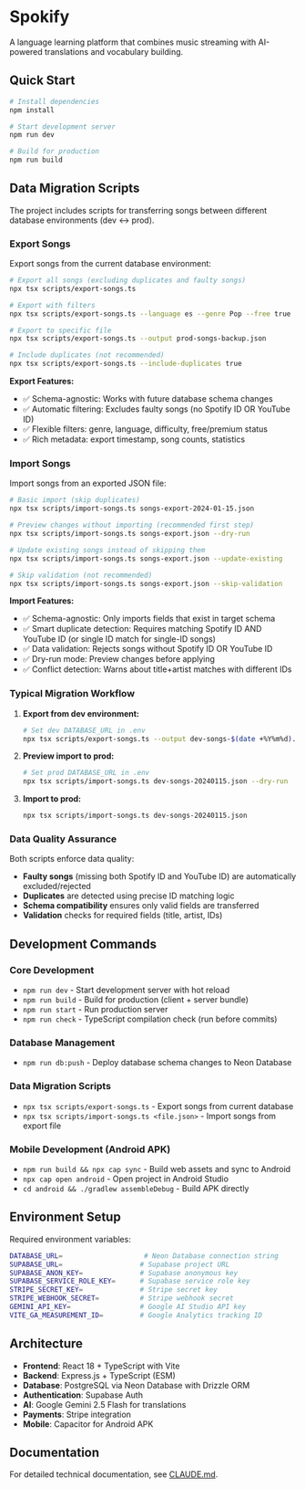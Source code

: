 # Spokify

A language learning platform that combines music streaming with AI-powered translations and vocabulary building.

## Quick Start

```bash
# Install dependencies
npm install

# Start development server
npm run dev

# Build for production
npm run build
```

## Data Migration Scripts

The project includes scripts for transferring songs between different database environments (dev ↔ prod).

### Export Songs

Export songs from the current database environment:

```bash
# Export all songs (excluding duplicates and faulty songs)
npx tsx scripts/export-songs.ts

# Export with filters
npx tsx scripts/export-songs.ts --language es --genre Pop --free true

# Export to specific file
npx tsx scripts/export-songs.ts --output prod-songs-backup.json

# Include duplicates (not recommended)
npx tsx scripts/export-songs.ts --include-duplicates true
```

**Export Features:**
- ✅ Schema-agnostic: Works with future database schema changes
- ✅ Automatic filtering: Excludes faulty songs (no Spotify ID OR YouTube ID)  
- ✅ Flexible filters: genre, language, difficulty, free/premium status
- ✅ Rich metadata: export timestamp, song counts, statistics

### Import Songs

Import songs from an exported JSON file:

```bash
# Basic import (skip duplicates)
npx tsx scripts/import-songs.ts songs-export-2024-01-15.json

# Preview changes without importing (recommended first step)
npx tsx scripts/import-songs.ts songs-export.json --dry-run

# Update existing songs instead of skipping them
npx tsx scripts/import-songs.ts songs-export.json --update-existing

# Skip validation (not recommended)
npx tsx scripts/import-songs.ts songs-export.json --skip-validation
```

**Import Features:**
- ✅ Schema-agnostic: Only imports fields that exist in target schema
- ✅ Smart duplicate detection: Requires matching Spotify ID AND YouTube ID (or single ID match for single-ID songs)
- ✅ Data validation: Rejects songs without Spotify ID OR YouTube ID
- ✅ Dry-run mode: Preview changes before applying
- ✅ Conflict detection: Warns about title+artist matches with different IDs

### Typical Migration Workflow

1. **Export from dev environment:**
   ```bash
   # Set dev DATABASE_URL in .env
   npx tsx scripts/export-songs.ts --output dev-songs-$(date +%Y%m%d).json
   ```

2. **Preview import to prod:**
   ```bash
   # Set prod DATABASE_URL in .env
   npx tsx scripts/import-songs.ts dev-songs-20240115.json --dry-run
   ```

3. **Import to prod:**
   ```bash
   npx tsx scripts/import-songs.ts dev-songs-20240115.json
   ```

### Data Quality Assurance

Both scripts enforce data quality:
- **Faulty songs** (missing both Spotify ID and YouTube ID) are automatically excluded/rejected
- **Duplicates** are detected using precise ID matching logic
- **Schema compatibility** ensures only valid fields are transferred
- **Validation** checks for required fields (title, artist, IDs)

## Development Commands

### Core Development
- `npm run dev` - Start development server with hot reload
- `npm run build` - Build for production (client + server bundle)
- `npm run start` - Run production server
- `npm run check` - TypeScript compilation check (run before commits)

### Database Management
- `npm run db:push` - Deploy database schema changes to Neon Database

### Data Migration Scripts
- `npx tsx scripts/export-songs.ts` - Export songs from current database
- `npx tsx scripts/import-songs.ts <file.json>` - Import songs from export file

### Mobile Development (Android APK)
- `npm run build && npx cap sync` - Build web assets and sync to Android
- `npx cap open android` - Open project in Android Studio
- `cd android && ./gradlew assembleDebug` - Build APK directly

## Environment Setup

Required environment variables:
```bash
DATABASE_URL=                    # Neon Database connection string
SUPABASE_URL=                   # Supabase project URL
SUPABASE_ANON_KEY=              # Supabase anonymous key
SUPABASE_SERVICE_ROLE_KEY=      # Supabase service role key
STRIPE_SECRET_KEY=              # Stripe secret key
STRIPE_WEBHOOK_SECRET=          # Stripe webhook secret
GEMINI_API_KEY=                 # Google AI Studio API key
VITE_GA_MEASUREMENT_ID=         # Google Analytics tracking ID
```

## Architecture

- **Frontend**: React 18 + TypeScript with Vite
- **Backend**: Express.js + TypeScript (ESM)
- **Database**: PostgreSQL via Neon Database with Drizzle ORM
- **Authentication**: Supabase Auth
- **AI**: Google Gemini 2.5 Flash for translations
- **Payments**: Stripe integration
- **Mobile**: Capacitor for Android APK

## Documentation

For detailed technical documentation, see [CLAUDE.md](./CLAUDE.md).